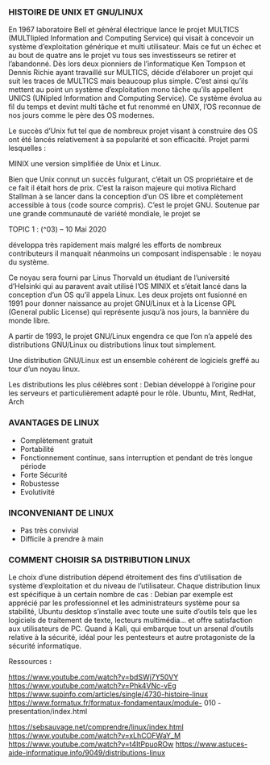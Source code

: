 ### HISTOIRE DE UNIX ET GNU/LINUX

En 1967 laboratoire Bell et général électrique lance le projet MULTICS (MULTIipled
Information and Computing Service) qui visait à concevoir un système d’exploitation
générique et multi utilisateur. Mais ce fut un échec et au bout de quatre ans le projet vu tous
ses investisseurs se retirer et l’abandonné. Dès lors deux pionniers de l’informatique Ken
Tompson et Dennis Richie ayant travaillé sur MULTICS, décide d’élaborer un projet qui suit les
traces de MULTICS mais beaucoup plus simple. C’est ainsi qu’ils mettent au point un système
d’exploitation mono tâche qu’ils appellent UNICS (UNipled Information and Computing
Service). Ce système évolua au fil du temps et devint multi tâche et fut renommé en UNIX,
l’OS reconnue de nos jours comme le père des OS modernes.

Le succès d’Unix fut tel que de nombreux projet visant à construire des OS ont été lancés
relativement à sa popularité et son efficacité. Projet parmi lesquelles :

MINIX une version simplifiée de Unix et Linux.

Bien que Unix connut un succès fulgurant, c’était un OS propriétaire et de ce fait il
était hors de prix. C’est la raison majeure qui motiva Richard Stallman à se lancer dans la
conception d’un OS libre et complètement accessible à tous (code source compris). C’est le
projet GNU. Soutenue par une grande communauté de variété mondiale, le projet se

TOPIC 1 : (^03) – 10 Mai 2020


développa très rapidement mais malgré les efforts de nombreux contributeurs il manquait
néanmoins un composant indispensable : le noyau du système.

Ce noyau sera fourni par Linus Thorvald un étudiant de l’université d’Helsinki qui au paravent
avait utilisé l’OS MINIX et s’était lancé dans la conception d’un OS qu’il appela Linux. Les deux
projets ont fusionné en 1991 pour donner naissance au projet GNU/Linux et à la License GPL
(General public License) qui représente jusqu’à nos jours, la bannière du monde libre.

A partir de 1993, le projet GNU/Linux engendra ce que l’on n’a appelé des distributions
GNU/Linux ou distributions linux tout simplement.

Une distribution GNU/Linux est un ensemble cohérent de logiciels greffé au tour d’un noyau
linux.

Les distributions les plus célèbres sont : Debian développé à l’origine pour les serveurs et
particulièrement adapté pour le rôle. Ubuntu, Mint, RedHat, Arch

### AVANTAGES DE LINUX

- Complètement gratuit
- Portabilité
- Fonctionnement continue, sans interruption et pendant de très longue période
- Forte Sécurité
- Robustesse
- Evolutivité

### INCONVENIANT DE LINUX

- Pas très convivial
- Difficile à prendre à main

### COMMENT CHOISIR SA DISTRIBUTION LINUX

Le choix d’une distribution dépend étroitement des fins d’utilisation de système
d’exploitation et du niveau de l’utilisateur. Chaque distribution linux est spécifique à un
certain nombre de cas : Debian par exemple est apprécié par les professionnel et les
administrateurs système pour sa stabilité, Ubuntu desktop s’installe avec toute une suite
d’outils tels que les logiciels de traitement de texte, lecteurs multimédia... et offre satisfaction
aux utilisateurs de PC. Quand à Kali, qui embarque tout un arsenal d’outils relative à la
sécurité, idéal pour les pentesteurs et autre protagoniste de la sécurité informatique.

Ressources **:**

https://www.youtube.com/watch?v=bdSWj7Y50VY
https://www.youtube.com/watch?v=Phk4VNc-vEg
https://www.supinfo.com/articles/single/4730-histoire-linux
https://www.formatux.fr/formatux-fondamentaux/module- 010 - presentation/index.html


https://sebsauvage.net/comprendre/linux/index.html
https://www.youtube.com/watch?v=xLhCOFWaY_M
https://www.youtube.com/watch?v=t4ItPpuoROw
https://www.astuces-aide-informatique.info/9049/distributions-linux